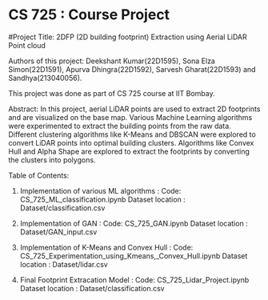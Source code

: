 # CS 725 : Course Project

#Project Title: 2DFP (2D building footprint) Extraction using Aerial LiDAR Point cloud

Authors of this project: Deekshant Kumar(22D1595), Sona Elza Simon(22D1591), Apurva Dhingra(22D1592), Sarvesh Gharat(22D1593) and Sandhya(213040056).

This project was done as part of CS 725 course at IIT Bombay.

Abstract: In this project, aerial LiDAR points are used to extract 2D footprints and are visualized on the base map. Various Machine Learning algorithms were experimented to extract the building points from the raw data. Different clustering algorithms like K-Means and DBSCAN were explored to convert LiDAR points into optimal building clusters. Algorithms like Convex Hull and Alpha Shape are explored to extract the footprints by converting the clusters into polygons.

Table of Contents:
1. Implementation of various ML algorithms :
	Code: CS_725_ML_classification.ipynb 
	Dataset location : Dataset/classification.csv
	
2. Implementation of GAN :
	Code: CS_725_GAN.ipynb 
	Dataset location : Dataset/GAN_input.csv

3. Implementation of K-Means and Convex Hull  :
	Code: CS_725_Experimentation_using_Kmeans,_Convex_Hull.ipynb 
	Dataset location : Dataset/lidar.csv

4. Final Footprint Extracation Model :
	Code: CS_725_Lidar_Project.ipynb 
	Dataset location : Dataset/classification.csv

